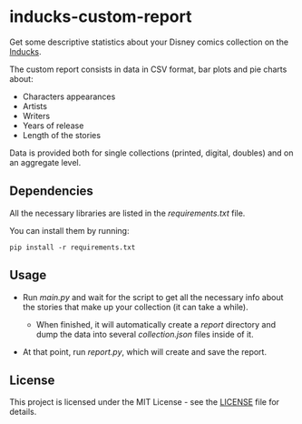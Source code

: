# inducks-custom-report
Get some descriptive statistics about your Disney comics collection on the [Inducks](https://inducks.org/).

The custom report consists in data in CSV format, bar plots and pie charts about:
- Characters appearances
- Artists
- Writers
- Years of release
- Length of the stories

Data is provided both for single collections (printed, digital, doubles) and on an aggregate level.

## Dependencies

All the necessary libraries are listed in the *requirements.txt* file.

You can install them by running:

```
pip install -r requirements.txt
```

## Usage

- Run *main.py* and wait for the script to get all the necessary info about the stories that make up your collection (it can take a while).

     - When finished, it will automatically create a *report* directory and dump the data into several *collection.json* files inside of it.

- At that point, run *report.py*, which will create and save the report.

## License

This project is licensed under the MIT License - see the [LICENSE](https://github.com/giovanni-cutri/inducks-custom-report/blob/main/LICENSE) file for details.
